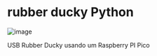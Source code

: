 # rubber ducky Python

![image](https://user-images.githubusercontent.com/48387196/130365672-d4c272e5-c963-4d18-ab8c-1c9a232a829f.png)

USB Rubber Ducky usando um Raspberry PI Pico
